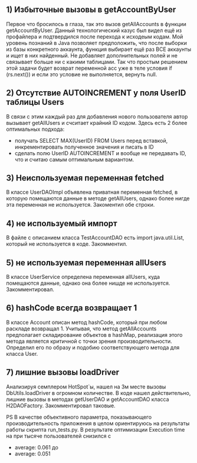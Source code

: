 ## 1) Избыточные вызовы в getAccountByUser

Первое что бросилось в глаза, так это вызов getAllAccounts в функции getAccountByUser. Данный технологический казус был видел ещё из профайлера и подтвердился после перехода к исходеым кодам. Мой уровень познаний в Java позволяет предположить, что после выборки из базы конкретного аккаунта, функция выбирает ещё раз ВСЕ аккаунты и ищет в них найденный. Не добавляет дополнительных полей и не связывает больше ни с какими таблицами. Так что простым решением этой задачи будет возврат переменной acc уже в теле условия 
 if (rs.next()) и если это условие не выполняется, вернуть null.
 
 ## 2) Отсутствие AUTOINCREMENT у поля UserID таблицы Users
 
 В связи с этим каждый раз для добавления нового пользователя автор вызывает getAllUsers и счситает крайний ID кодом. 
 Здесь есть 2 более оптимальных подхода:  
 - получать SELECT MAX(UserID) FROM Users перед вставкой, инкрементировать полученное значения и писать в ID
 - сделать полю UserID AUTOINCREMENT и вообще не передавать ID, что и считаю самым оптимальным вариантом.
 
## 3) Неиспользуемая переменная fetched

В классе UserDAOImpl объявлена приватная переменная fetched, в которую помещаются данные в методе getAllUsers,
однако более нигде эта переменная не используется. Закоментил обе строки.

## 4) не используемый импорт
В файле с описанием класса TestAccountDAO есть import java.util.List, который не используется в коде. Закомментил. 

## 5) не используемая переменная allUsers

В классе UserService определена переменная allUsers, куда помещаются данные, однако она более нишде не используется. Закомментировал.

## 6) hashCode всегда возвращает 1

В классе Account описан метод hashCode, который при любом раскладе возвращал 1. Учитывая, что метод getAllAccounts 
предполагает складирование объектов в hashMap, реализация этого метода является критичной с точки зрения 
производительности. Определил его по образу и подобию соответствующего метода для класса User.

## 7) лишние вызовы loadDriver    

Анализируя семплером HotSpot`ы, нашел на 3м месте вызовы DbUtils.loadDriver в огромном количестве. В коде нашел 
действительно, лишние вызовы в методах getUserDAO и getAccountDAO класса H2DAOFactory. Закомментировал таковые.  


PS В качестве объективного параметра, показывающего производительность приложения в целом 
ориентируюсь на результаты работы скрипта run_tests.py. 
В результате оптимизации Execution time на при тысяче пользователей снизился с 
- average: 0.061 
до 
- average: 0.051